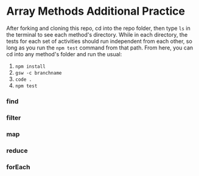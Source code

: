 # Array Methods Additional Practice

After forking and cloning this repo, cd into the repo folder, then type `ls` in the terminal to see each method's directory. While in each directory, the tests for each set of activities should run independent from each other, so long as you run the `npm test` command from that path. From here, you can cd into any method's folder and run the usual:

1. `npm install`
2. `gsw -c branchname`
3. `code .`
4. `npm test`

### find

### filter

### map

### reduce

### forEach

